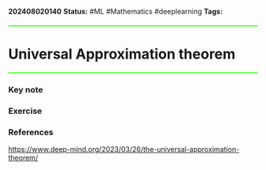 **202408020140**
**Status:**  #ML #Mathematics #deeplearning 
**Tags:** 

<hr style="border: none; height: 2px; background-color: #39FF14; margin: 20px 0;">

# Universal Approximation theorem

<hr style="border: none; height: 2px; background-color: #39FF14; margin: 20px 0;">

### Key note

### Exercise


### References
https://www.deep-mind.org/2023/03/26/the-universal-approximation-theorem/